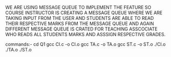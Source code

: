 WE ARE USING MESSAGE QUEUE TO IMPLEMENT THE FEATURE SO COURSE INSTRUCTOR IS CREATING A MESSAGE QUEUE WHERE WE ARE TAKING INPUT FROM THE USER AND STUDENTS ARE ABLE TO READ THEIR RESPECTIVE MARKS FROM THE MESSAGE QUEUE AND AGAIN DIFFERENT MESSAGE QUEUE IS CRATED FOR TEACHING ASSCOCIATE WHO READS ALL STUDENTS MARKS AND ASSSIGN RESPECTIVE GRADES.

commands:-
cd Q1
gcc CI.c -o CI.o
gcc TA.c -o TA.o
gcc ST.c -o ST.o
./CI.o
./TA.o
./ST.o
